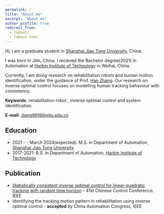 ```yaml
---
permalink: /
title: "About me"
excerpt: "About me"
author_profile: true
redirect_from: 
  - /about/
  - /about.html
---
```


Hi, I am a graduate student in [Shanghai Jiao Tong University](https://en.sjtu.edu.cn/), China.

I was born in Jilin, China. I recieved the Bachelor degree(2021) in Automation at [Harbin Institute of Technology](http://en.hit.edu.cn/) in Weihai, China.

Currently,  I am doing research on rehabilitation robots and human motion identification, under the guidance of  Prof. [Han Zhang](https://zhanghan-tc.github.io/).
Our research on inverse optimal control focuses on modelling human tracking behaviour with consistency.

 **Keywords**: rehabilitation robot ,  inverse optimal control and system identification.

**E-mail**: JiangWH9@sjtu.edu.cn

Education
------
- 2021 - - March 2024(expected): M.S. in Department of Automation, [Shanghai Jiao Tong University](https://en.sjtu.edu.cn/)
- 2017-2021: B.S. in Department of Automation, [Harbin Institute of Technology](http://en.hit.edu.cn/)

Publication
------
- [Statistically consistent inverse optimal control for linear-quadratic tracking with random time horizon](https://ieeexplore.ieee.org/abstract/document/9902327) - 41st Chinese Control Conference. IEEE
- Identifying the tracking motion pattern in rehabilitation using inverse optimal control - **accepted** by China Automation Congress, IEEE

<!--
My designed robot platform: solidworks
![solidworks](/images/robot.png)
-->

